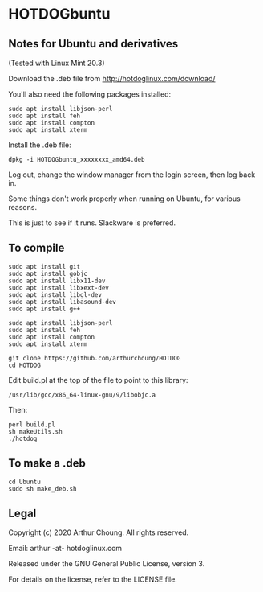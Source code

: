 # HOTDOGbuntu

## Notes for Ubuntu and derivatives

(Tested with Linux Mint 20.3)

Download the .deb file from http://hotdoglinux.com/download/

You'll also need the following packages installed:

```
sudo apt install libjson-perl
sudo apt install feh
sudo apt install compton
sudo apt install xterm
```

Install the .deb file:

```
dpkg -i HOTDOGbuntu_xxxxxxxx_amd64.deb
```

Log out, change the window manager from the login screen, then log back in.

Some things don't work properly when running on Ubuntu, for various reasons.

This is just to see if it runs. Slackware is preferred.

## To compile

```
sudo apt install git
sudo apt install gobjc
sudo apt install libx11-dev
sudo apt install libxext-dev
sudo apt install libgl-dev
sudo apt install libasound-dev
sudo apt install g++

sudo apt install libjson-perl
sudo apt install feh
sudo apt install compton
sudo apt install xterm

git clone https://github.com/arthurchoung/HOTDOG
cd HOTDOG
```

Edit build.pl at the top of the file to point to this library:

```
/usr/lib/gcc/x86_64-linux-gnu/9/libobjc.a
```

Then:

```
perl build.pl
sh makeUtils.sh
./hotdog
```

## To make a .deb

```
cd Ubuntu
sudo sh make_deb.sh
```

## Legal

Copyright (c) 2020 Arthur Choung. All rights reserved.

Email: arthur -at- hotdoglinux.com

Released under the GNU General Public License, version 3.

For details on the license, refer to the LICENSE file.


